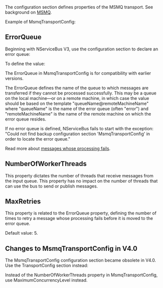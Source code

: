 <!--
title: "MsmqTransportConfig"
tags: 
-->
The configuration section defines properties of the MSMQ transport. See background on [MSMQ](msmq-information).

Example of MsmqTransportConfig:


ErrorQueue
----------

Beginning with NServiceBus V3, use the configuration section to declare an error queue:


To define the value:


The ErrorQueue in MsmqTransportConfig is for compatibility with earlier versions.

The ErrorQueue defines the name of the queue to which messages are transferred if they cannot be processed successfully. This may be a queue on the local machine—or on a remote machine, in which case the value should be based on the template "queueName@remoteMachineName" where "queueName" is the name of the error queue (often "error") and
"remoteMachineName" is the name of the remote machine on which the error queue resides.

If no error queue is defined, NServiceBus fails to start with the exception: "Could not find backup configuration section
'MsmqTransportConfig' in order to locate the error queue."

Read more about [messages whose processing fails](how-do-i-handle-exceptions).

NumberOfWorkerThreads
---------------------

This property dictates the number of threads that receive messages from the input queue. This property has no impact on the number of threads that can use the bus to send or publish messages.

MaxRetries
----------

This property is related to the ErrorQueue property, defining the number of times to retry a message whose processing fails before it is moved to the error queue.

Default value: 5.

Changes to MsmqTransportConfig in V4.0
--------------------------------------

The MsmqTransportConfig configuration section became obsolete in V4.0. Use the TransportConfig section instead:












Instead of the NumberOfWorkerThreads property in MsmqTransportConfig, use MaximumConcurrencyLevel instead.

